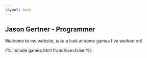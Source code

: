 ```yaml
---
layout: main
---
```


## Jason Gertner - Programmer
Welcome to my website, take a look at some games I've worked on!

<div class="all-games">
  {% include games.html franchise=false %}
</div>